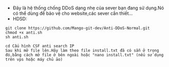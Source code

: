 - Đây là hệ thống chống DDoS dạng nhẹ của sever bạn đang sử dụng.Nó có thể dùng để bảo vệ cho website,các sever cần thiết...
- HDSD:
```
git clone https://github.com/Mango-git-dev/Anti-DDoS-Normal.git
chmod +x anti.sh
sh anti.sh

cd Cấu hình CSF anti search IP
Sau khi mở file lên.Hãy làm theo file install.txt đã có sẵn ở trong đó,bằng cách mở file ở bên ngoài hoặc "nano install.txt" (nếu sử dụng trên vps hoặc máy chủ ảo)

```
